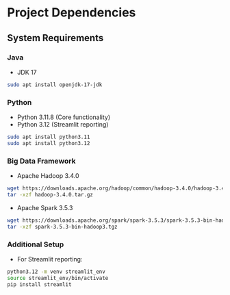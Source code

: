 # Project Dependencies

## System Requirements

### Java
- JDK 17
```bash
sudo apt install openjdk-17-jdk
```

### Python
- Python 3.11.8 (Core functionality)
- Python 3.12 (Streamlit reporting)
```bash
sudo apt install python3.11
sudo apt install python3.12
```

### Big Data Framework
- Apache Hadoop 3.4.0
```bash
wget https://downloads.apache.org/hadoop/common/hadoop-3.4.0/hadoop-3.4.0.tar.gz
tar -xzf hadoop-3.4.0.tar.gz
```

- Apache Spark 3.5.3
```bash
wget https://downloads.apache.org/spark/spark-3.5.3/spark-3.5.3-bin-hadoop3.tgz
tar -xzf spark-3.5.3-bin-hadoop3.tgz
```

### Additional Setup
- For Streamlit reporting:
```bash
python3.12 -m venv streamlit_env
source streamlit_env/bin/activate
pip install streamlit
```
